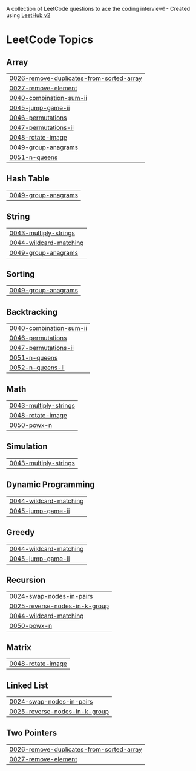 A collection of LeetCode questions to ace the coding interview! - Created using [LeetHub v2](https://github.com/arunbhardwaj/LeetHub-2.0)
<!---LeetCode Topics Start-->
# LeetCode Topics
## Array
|  |
| ------- |
| [0026-remove-duplicates-from-sorted-array](https://github.com/Nikitha9908/leetcode/tree/master/0026-remove-duplicates-from-sorted-array) |
| [0027-remove-element](https://github.com/Nikitha9908/leetcode/tree/master/0027-remove-element) |
| [0040-combination-sum-ii](https://github.com/Nikitha9908/leetcode/tree/master/0040-combination-sum-ii) |
| [0045-jump-game-ii](https://github.com/Nikitha9908/leetcode/tree/master/0045-jump-game-ii) |
| [0046-permutations](https://github.com/Nikitha9908/leetcode/tree/master/0046-permutations) |
| [0047-permutations-ii](https://github.com/Nikitha9908/leetcode/tree/master/0047-permutations-ii) |
| [0048-rotate-image](https://github.com/Nikitha9908/leetcode/tree/master/0048-rotate-image) |
| [0049-group-anagrams](https://github.com/Nikitha9908/leetcode/tree/master/0049-group-anagrams) |
| [0051-n-queens](https://github.com/Nikitha9908/leetcode/tree/master/0051-n-queens) |
## Hash Table
|  |
| ------- |
| [0049-group-anagrams](https://github.com/Nikitha9908/leetcode/tree/master/0049-group-anagrams) |
## String
|  |
| ------- |
| [0043-multiply-strings](https://github.com/Nikitha9908/leetcode/tree/master/0043-multiply-strings) |
| [0044-wildcard-matching](https://github.com/Nikitha9908/leetcode/tree/master/0044-wildcard-matching) |
| [0049-group-anagrams](https://github.com/Nikitha9908/leetcode/tree/master/0049-group-anagrams) |
## Sorting
|  |
| ------- |
| [0049-group-anagrams](https://github.com/Nikitha9908/leetcode/tree/master/0049-group-anagrams) |
## Backtracking
|  |
| ------- |
| [0040-combination-sum-ii](https://github.com/Nikitha9908/leetcode/tree/master/0040-combination-sum-ii) |
| [0046-permutations](https://github.com/Nikitha9908/leetcode/tree/master/0046-permutations) |
| [0047-permutations-ii](https://github.com/Nikitha9908/leetcode/tree/master/0047-permutations-ii) |
| [0051-n-queens](https://github.com/Nikitha9908/leetcode/tree/master/0051-n-queens) |
| [0052-n-queens-ii](https://github.com/Nikitha9908/leetcode/tree/master/0052-n-queens-ii) |
## Math
|  |
| ------- |
| [0043-multiply-strings](https://github.com/Nikitha9908/leetcode/tree/master/0043-multiply-strings) |
| [0048-rotate-image](https://github.com/Nikitha9908/leetcode/tree/master/0048-rotate-image) |
| [0050-powx-n](https://github.com/Nikitha9908/leetcode/tree/master/0050-powx-n) |
## Simulation
|  |
| ------- |
| [0043-multiply-strings](https://github.com/Nikitha9908/leetcode/tree/master/0043-multiply-strings) |
## Dynamic Programming
|  |
| ------- |
| [0044-wildcard-matching](https://github.com/Nikitha9908/leetcode/tree/master/0044-wildcard-matching) |
| [0045-jump-game-ii](https://github.com/Nikitha9908/leetcode/tree/master/0045-jump-game-ii) |
## Greedy
|  |
| ------- |
| [0044-wildcard-matching](https://github.com/Nikitha9908/leetcode/tree/master/0044-wildcard-matching) |
| [0045-jump-game-ii](https://github.com/Nikitha9908/leetcode/tree/master/0045-jump-game-ii) |
## Recursion
|  |
| ------- |
| [0024-swap-nodes-in-pairs](https://github.com/Nikitha9908/leetcode/tree/master/0024-swap-nodes-in-pairs) |
| [0025-reverse-nodes-in-k-group](https://github.com/Nikitha9908/leetcode/tree/master/0025-reverse-nodes-in-k-group) |
| [0044-wildcard-matching](https://github.com/Nikitha9908/leetcode/tree/master/0044-wildcard-matching) |
| [0050-powx-n](https://github.com/Nikitha9908/leetcode/tree/master/0050-powx-n) |
## Matrix
|  |
| ------- |
| [0048-rotate-image](https://github.com/Nikitha9908/leetcode/tree/master/0048-rotate-image) |
## Linked List
|  |
| ------- |
| [0024-swap-nodes-in-pairs](https://github.com/Nikitha9908/leetcode/tree/master/0024-swap-nodes-in-pairs) |
| [0025-reverse-nodes-in-k-group](https://github.com/Nikitha9908/leetcode/tree/master/0025-reverse-nodes-in-k-group) |
## Two Pointers
|  |
| ------- |
| [0026-remove-duplicates-from-sorted-array](https://github.com/Nikitha9908/leetcode/tree/master/0026-remove-duplicates-from-sorted-array) |
| [0027-remove-element](https://github.com/Nikitha9908/leetcode/tree/master/0027-remove-element) |
<!---LeetCode Topics End-->